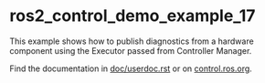 # ros2_control_demo_example_17

   This example shows how to publish diagnostics from a hardware component using the Executor passed from Controller Manager.

Find the documentation in [doc/userdoc.rst](doc/userdoc.rst) or on [control.ros.org](https://control.ros.org/master/doc/ros2_control_demos/example_17/doc/userdoc.html).
